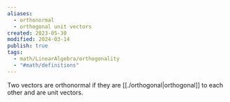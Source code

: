 ```yaml
---
aliases:
  - orthonormal
  - orthogonal unit vectors
created: 2023-05-30
modified: 2024-03-14
publish: true
tags:
  - math/LinearAlgebra/orthogonality
  - "#math/definitions"
---
```

Two vectors are orthonormal if they are [[./orthogonal|orthogonal]] to each other and are unit vectors.
